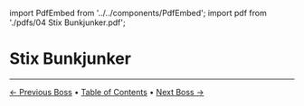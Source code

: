 import PdfEmbed from '../../components/PdfEmbed';
import pdf from './pdfs/04 Stix Bunkjunker.pdf';


# Stix Bunkjunker
---

[← Previous Boss](./rik-reverb) • [Table of Contents](./) • [Next Boss →](./sprocketmonger-lockenstock)

<PdfEmbed src={pdf} />
